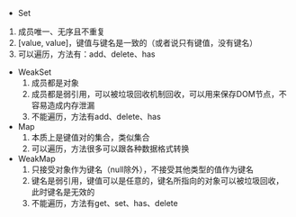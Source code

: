 - Set
1. 成员唯一、无序且不重复
2. [value, value]，键值与键名是一致的（或者说只有键值，没有键名）
3. 可以遍历，方法有：add、delete、has
- WeakSet
    1. 成员都是对象
    2. 成员都是弱引用，可以被垃圾回收机制回收，可以用来保存DOM节点，不容易造成内存泄漏
    3. 不能遍历，方法有add、delete、has
- Map
    1. 本质上是键值对的集合，类似集合
    2. 可以遍历，方法很多可以跟各种数据格式转换
- WeakMap
    1. 只接受对象作为键名（null除外），不接受其他类型的值作为键名
    2. 键名是弱引用，键值可以是任意的，键名所指向的对象可以被垃圾回收，此时键名是无效的
    3. 不能遍历，方法有get、set、has、delete